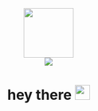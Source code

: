 <div id="header" align="center">
    <img src="https://media.giphy.com/media/M9gbBd9nbDrOTu1Mqx/giphy.gif" width="100"/>
    <div>
        <a href="https://vk.com/infallen">
            <img src="https://img.shields.io/badge/vkontakte-purple?logo=vk&logoColor=white&style=for-the-badge"/>
        </a>
    </div>
    <img src="https://komarev.com/ghpvc/?username=infallen&style=flat-square&color=ff69b4" alt=""/>
    <h1>
        hey there
        <img src="https://media.giphy.com/media/hvRJCLFzcasrR4ia7z/giphy.gif" width="30"/>
    </h1>
</div>
